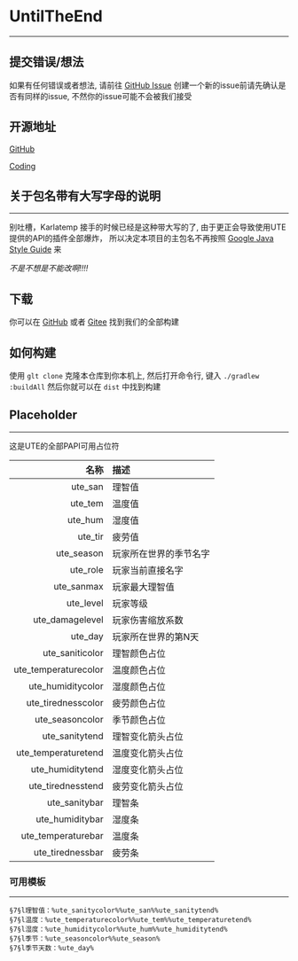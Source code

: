 # UntilTheEnd

---

## 提交错误/想法
如果有任何错误或者想法, 请前往 [GitHub Issue](https://github.com/UntilTheEndDev/UntilTheEnd/issues?q=is%3Aissue)
创建一个新的issue前请先确认是否有同样的issue, 不然你的issue可能不会被我们接受

## 开源地址

[GitHub](https://github.com/UntilTheEndDev/UntilTheEnd)

[Coding](https://e.coding.net/untiltheend/UntilTheEnd.git)

## 关于包名带有大写字母的说明

---
别吐槽，Karlatemp 接手的时候已经是这种带大写的了,
由于更正会导致使用UTE提供的API的插件全部爆炸，
所以决定本项目的主包名不再按照
[Google Java Style Guide](https://google.github.io/styleguide/javaguide.html)
来

*不是不想是不能改啊!!!!*

## 下载

你可以在 [GitHub](https://github.com/UntilTheEndDev/UntilTheEndReleases/tree/master/shadow/until-the-end)
或者 [Gitee](https://gitee.com/Karlatemp-bot/UntilTheEndReleases/tree/master/releases) 找到我们的全部构建


## 如何构建

使用 `glt clone` 克隆本仓库到你本机上, 然后打开命令行, 键入 `./gradlew :buildAll`
然后你就可以在 `dist` 中找到构建

## Placeholder

----
这是UTE的全部PAPI可用占位符

| 名称  | 描述 |
|----: | :---- |
|ute_san|理智值|
|ute_tem|温度值|
|ute_hum|湿度值|
|ute_tir|疲劳值|
|ute_season|玩家所在世界的季节名字|
|ute_role|玩家当前直接名字|
|ute_sanmax|玩家最大理智值|
|ute_level|玩家等级|
|ute_damagelevel|玩家伤害缩放系数|
|ute_day|玩家所在世界的第N天|
|ute_saniticolor|理智颜色占位|
|ute_temperaturecolor|温度颜色占位|
|ute_humiditycolor|湿度颜色占位|
|ute_tirednesscolor|疲劳颜色占位|
|ute_seasoncolor|季节颜色占位|
|ute_sanitytend|理智变化箭头占位|
|ute_temperaturetend|温度变化箭头占位|
|ute_humiditytend|湿度变化箭头占位|
|ute_tirednesstend|疲劳变化箭头占位|
|ute_sanitybar|理智条|
|ute_humiditybar|湿度条|
|ute_temperaturebar|温度条|
|ute_tirednessbar|疲劳条|

### 可用模板

---

```text
§7§l理智值：%ute_sanitycolor%%ute_san%%ute_sanitytend%
§7§l温度：%ute_temperaturecolor%%ute_tem%%ute_temperaturetend%
§7§l湿度：%ute_humiditycolor%%ute_hum%%ute_humiditytend%
§7§l季节：%ute_seasoncolor%%ute_season%
§7§l季节天数：%ute_day%
```